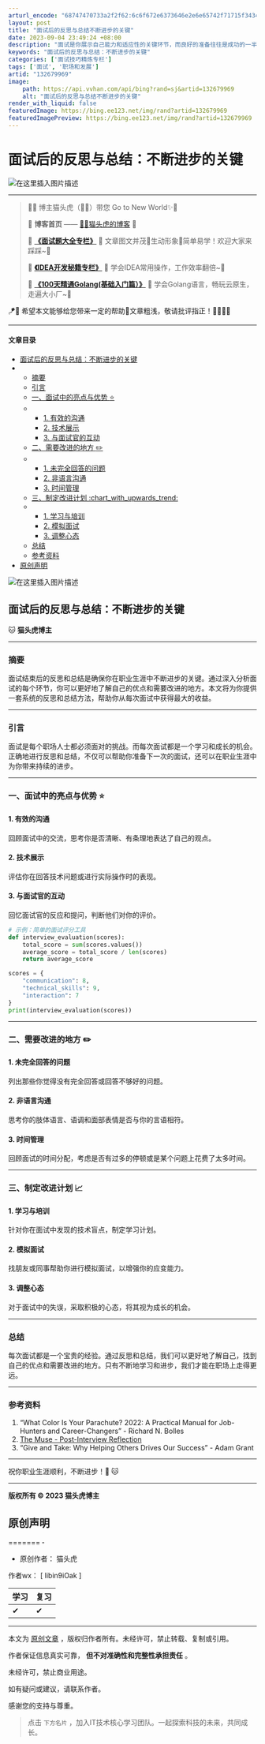 ```yaml
---
arturl_encode: "68747470733a2f2f62:6c6f672e6373646e2e6e65742f71715f34343836363832382f:61727469636c652f64657461696c732f313332363739393639"
layout: post
title: "面试后的反思与总结不断进步的关键"
date: 2023-09-04 23:49:24 +08:00
description: "面试是你展示自己能力和适应性的关键环节，而良好的准备往往是成功的一半。本文提供了一个全面的面试准备清"
keywords: "面试后的反思与总结：不断进步的关键"
categories: ['面试技巧精炼专栏']
tags: ['面试', '职场和发展']
artid: "132679969"
image:
    path: https://api.vvhan.com/api/bing?rand=sj&artid=132679969
    alt: "面试后的反思与总结不断进步的关键"
render_with_liquid: false
featuredImage: https://bing.ee123.net/img/rand?artid=132679969
featuredImagePreview: https://bing.ee123.net/img/rand?artid=132679969
---
```


# 面试后的反思与总结：不断进步的关键

![在这里插入图片描述](https://i-blog.csdnimg.cn/blog_migrate/4f80d6f33b9efd522b8a7b66342c43ab.gif)

---

> 🌷🍁 博主猫头虎（🐅🐾）带您 Go to New World✨🍁
>   
> 🦄
> **博客首页**
> ——
> [🐅🐾猫头虎的博客](https://libin9ioak.blog.csdn.net)
> 🎐
>   
> 🐳
> **[《面试题大全专栏》](https://blog.csdn.net/qq_44866828/category_11204494.html)**
> 🦕 文章图文并茂🦖生动形象🐅简单易学！欢迎大家来踩踩~🌺
>   
> 🌊
> **[《IDEA开发秘籍专栏》](https://blog.csdn.net/qq_44866828/category_10895109.html)**
> 🐾 学会IDEA常用操作，工作效率翻倍~💐
>   
> 🌊
> **[《100天精通Golang(基础入门篇）》](https://blog.csdn.net/qq_44866828/category_12339137.html)**
> 🐅 学会Golang语言，畅玩云原生，走遍大小厂~💐

🪁🍁 希望本文能够给您带来一定的帮助🌸文章粗浅，敬请批评指正！🐅🐾🍁🐥

---

#### 文章目录

* [面试后的反思与总结：不断进步的关键](#_24)
* + [摘要](#_30)
  + [引言](#_36)
  + [一、面试中的亮点与优势 :star:](#_star_42)
  + - [1. 有效的沟通](#1__44)
    - [2. 技术展示](#2__48)
    - [3. 与面试官的互动](#3__52)
  + [二、需要改进的地方 :pencil2:](#_pencil2_73)
  + - [1. 未完全回答的问题](#1__75)
    - [2. 非语言沟通](#2__79)
    - [3. 时间管理](#3__83)
  + [三、制定改进计划 :chart\_with\_upwards\_trend:](#_chart_with_upwards_trend_89)
  + - [1. 学习与培训](#1__91)
    - [2. 模拟面试](#2__95)
    - [3. 调整心态](#3__99)
  + [总结](#_105)
  + [参考资料](#_111)
* [原创声明](#_130)

![在这里插入图片描述](https://i-blog.csdnimg.cn/blog_migrate/ca549fbbd98332d23b0e395d411e1fce.gif)

## 面试后的反思与总结：不断进步的关键

🐱
**猫头虎博主**

---

### 摘要

面试结束后的反思和总结是确保你在职业生涯中不断进步的关键。通过深入分析面试的每个环节，你可以更好地了解自己的优点和需要改进的地方。本文将为你提供一套系统的反思和总结方法，帮助你从每次面试中获得最大的收益。

---

### 引言

面试是每个职场人士都必须面对的挑战。而每次面试都是一个学习和成长的机会。正确地进行反思和总结，不仅可以帮助你准备下一次的面试，还可以在职业生涯中为你带来持续的进步。

---

### 一、面试中的亮点与优势 ⭐️

#### 1. 有效的沟通

回顾面试中的交流，思考你是否清晰、有条理地表达了自己的观点。

#### 2. 技术展示

评估你在回答技术问题或进行实际操作时的表现。

#### 3. 与面试官的互动

回忆面试官的反应和提问，判断他们对你的评价。

```python
# 示例：简单的面试评分工具
def interview_evaluation(scores):
    total_score = sum(scores.values())
    average_score = total_score / len(scores)
    return average_score

scores = {
    "communication": 8,
    "technical_skills": 9,
    "interaction": 7
}
print(interview_evaluation(scores))

```

---

### 二、需要改进的地方 ✏️

#### 1. 未完全回答的问题

列出那些你觉得没有完全回答或回答不够好的问题。

#### 2. 非语言沟通

思考你的肢体语言、语调和面部表情是否与你的言语相符。

#### 3. 时间管理

回顾面试的时间分配，考虑是否有过多的停顿或是某个问题上花费了太多时间。

---

### 三、制定改进计划 📈

#### 1. 学习与培训

针对你在面试中发现的技术盲点，制定学习计划。

#### 2. 模拟面试

找朋友或同事帮助你进行模拟面试，以增强你的应变能力。

#### 3. 调整心态

对于面试中的失误，采取积极的心态，将其视为成长的机会。

---

### 总结

每次面试都是一个宝贵的经验。通过反思和总结，我们可以更好地了解自己，找到自己的优点和需要改进的地方。只有不断地学习和进步，我们才能在职场上走得更远。

---

### 参考资料

1. “What Color Is Your Parachute? 2022: A Practical Manual for Job-Hunters and Career-Changers” - Richard N. Bolles
2. [The Muse - Post-Interview Reflection](https://www.themuse.com/advice/the-right-way-to-follow-up-after-a-job-interview)
3. “Give and Take: Why Helping Others Drives Our Success” - Adam Grant

---

祝你职业生涯顺利，不断进步！🎉 🐱

---

**版权所有 © 2023 猫头虎博主**

## 原创声明

=======
~~·~~

* 原创作者： 猫头虎

作者wx： [ libin9iOak ]

| 学习 | 复习 |
| --- | --- |
| ✔ | ✔ |

---

本文为
[原创文章](https://libin9ioak.blog.csdn.net/?type=blog)
，版权归作者所有。未经许可，禁止转载、复制或引用。

作者保证信息真实可靠，
**但不对准确性和完整性承担责任**
。

未经许可，禁止商业用途。

如有疑问或建议，请联系作者。

感谢您的支持与尊重。

> 点击
> `下方名片`
> ，加入IT技术核心学习团队。一起探索科技的未来，共同成长。